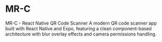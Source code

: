 # MR-C
 MR-C - React Native QR Code Scanner    A modern QR code scanner app built with   React Native and Expo, featuring a clean   component-based architecture with blur   overlay effects and camera permissions   handling.
